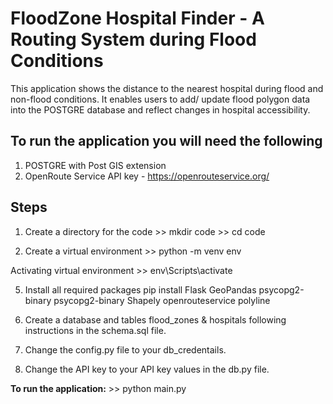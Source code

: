 # **FloodZone Hospital Finder - A Routing System during Flood Conditions**

This application shows the distance to the nearest hospital during flood and non-flood conditions.
It enables users to add/ update flood polygon data into the POSTGRE database and reflect changes in hospital accessibility.

## To run the application you will need the following
1. POSTGRE with Post GIS extension
2. OpenRoute Service API key - https://openrouteservice.org/

## Steps

1. Create a directory for the code
        >> mkdir code
        >> cd code
   
3. Create a virtual environment
        >> python -m venv env
   
 Activating virtual environment
        >> env\Scripts\activate
        
5. Install all required packages
    pip install Flask GeoPandas psycopg2-binary psycopg2-binary Shapely openrouteservice polyline
   
7. Create a database and tables flood_zones & hospitals following instructions in the schema.sql file.
8. Change the config.py file to your db_credentails.
9. Change the API key to your API key values in the db.py file.

**To run the application:**
    >> python main.py




